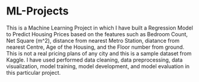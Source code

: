 # ML-Projects

This is a Machine Learning Project in which I have built a Regression Model to Predict Housing Prices based on the features such as Bedroom Count, Net Square (m^2), distance from nearest Metro Station, diatance from nearest Centre, Age of the Housing, and the Floor number from ground. This is not a real pricing plans of any city and this is a sample dataset from Kaggle. I have used performed data cleaning, data preprocessing, data visualization, model training, model development, and model evaluation in this particular project. 
